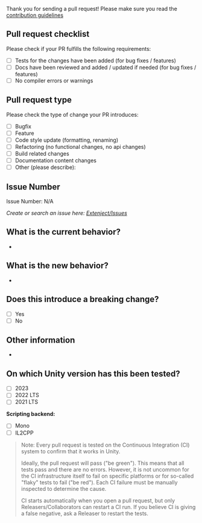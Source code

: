 Thank you for sending a pull request! Please make sure you read the [contribution guidelines](https://github.com/Mathijs-Bakker/Extenject/blob/master/CONTRIBUTING.md)

## Pull request checklist

Please check if your PR fulfills the following requirements:
- [ ] Tests for the changes have been added (for bug fixes / features)
- [ ] Docs have been reviewed and added / updated if needed (for bug fixes / features)
- [ ] No compiler errors or warnings

## Pull request type

<!-- Please try to limit your pull request to one type, submit multiple pull requests if needed. --> 

Please check the type of change your PR introduces:
- [ ] Bugfix
- [ ] Feature
- [ ] Code style update (formatting, renaming)
- [ ] Refactoring (no functional changes, no api changes)
- [ ] Build related changes
- [ ] Documentation content changes
- [ ] Other (please describe): 

## Issue Number

<!-- Referencing an issue makes the creation of CHANGELOGS for new releases much easier -->
Issue Number: N/A

*Create or search an issue here: [Extenject/Issues](https://github.com/Mathijs-Bakker/Extenject/issues)*

## What is the current behavior?
<!-- Please describe the current behavior that you are modifying, or link to a relevant issue. -->

-

## What is the new behavior?
<!-- Please describe the behavior or changes that are being added by this PR. -->

-

## Does this introduce a breaking change?

- [ ] Yes
- [ ] No

<!-- If this introduces a breaking change, please describe the impact and migration path for existing applications below. -->

## Other information
<!-- Any other information that is important to this PR such as screenshots of how the component looks before and after the change. -->
-

On which Unity version has this been tested?
--------------------------------------------
- [ ] 2023
- [ ] 2022 LTS
- [ ] 2021 LTS

**Scripting backend:**
- [ ] Mono
- [ ] IL2CPP

> Note: Every pull request is tested on the Continuous Integration (CI) system to confirm that it works in Unity.
>
> Ideally, the pull request will pass ("be green"). This means that all tests pass and there are no errors. However, it is not uncommon for the CI infrastructure itself to fail on specific platforms or for so-called "flaky" tests to fail ("be red").  Each CI failure must be manually inspected to determine the cause.
>
> CI starts automatically when you open a pull request, but only Releasers/Collaborators can restart a CI run. If you believe CI is giving a false negative, ask a Releaser to restart the tests.

